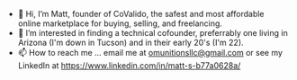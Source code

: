 - 👋 Hi, I’m Matt, founder of CoValido, the safest and most affordable online marketplace for buying, selling, and freelancing.
- 👀 I’m interested in finding a technical cofounder, preferrably one living in Arizona (I'm down in Tucson) and in their early 20's (I'm 22).
- 📫 How to reach me ... email me at omunitionsllc@gmail.com or see my LinkedIn at https://www.linkedin.com/in/matt-s-b77a0628a/
<!---
MattCoValido/MattCoValido is a ✨ special ✨ repository because its `README.md` (this file) appears on your GitHub profile.
You can click the Preview link to take a look at your changes.
--->
